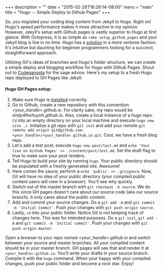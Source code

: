 +++
description = ""
date = "2015-02-26T16:28:14-08:00"
menu = "main"
title = "Hugo -- Simple Deploy to Github Pages"
+++

So, you migrated your coding blog content from Jekyll to Hugo. Right on! Hugo's speed performance makes it more attractive in my opinion. However, Jekyll's setup with Github pages is vastly superior to Hugo at first glance. With Octopress, it is as simple as `rake setup_github_pages` and your Jekyll blog is live in no time. Hugo has a [solution](http://gohugo.io/tutorials/github-pages-blog/) in a more verbose fashion. It's intuitive but daunting for beginner programmers looking for a succinct, straightforward approach.

Utilizing Git's ideas of branches and Hugo's folder structure, we can create a simple deploy and blogging workflow for Hugo with Github Pages. Shout out to [Codegangsta](https://github.com/codegangsta) for the sage advice. Here's my setup to a fresh Hugo repo deployed to GH Pages like Jekyll:

#### **Hugo GH Pages setup:**
1. Make sure Hugo is [installed](http://gohugo.io/overview/installing/) correctly.
2. Go to Github, create a new repository with this convention: *<your_handle>.github.io*. For clarity sake, my repo would be *andy4thehuynh.github.io*. Also, create a local instance of a hugo repo. `Cd` into an empty directory on your local machine and execute `hugo new site ./`. Initialize a git repo with `git init` and add your remote `git remote add origin git@github.com:<your_handle>/<your_handle>.github.io.git`. Cool, we have a fresh blog repo.  
3. Let's add a test post; execute `hugo new post/test.md` and `echo 'Your live on Github Pages' >> ./content/post/test.md`. Set the draft flag to true to make sure your post renders.
4. Tell Hugo to build your site by running `hugo`. Your public directory should be populated with a freshly generated site. Awesome!
5. Here comes the sauce; perform a `echo 'public' >> .gitignore`. Now, Git will have no idea of your public directory (your compiled public content users will view in a browser). You'll see why quickly.
6. Switch out of the master branch with `git checkout -b source`. We do this since GH pages doesn't care about our source code (aka our source branch). It only cares about the public content.
7. Add and commit your source changes. Do a `git add -A` and `git commit -m 'Initial Commit'`. Push your changes with `git push origin source`.
8. Lastly, `cd` into your public folder. Notice Git is not keeping track of changes here. This was for intended purposes. Do a `git init`, `git add -A` and `git commit -m 'Initial commit'`. Push your changes with `git push origin master`. 

Open a browser to your repo named *<your_handle>.github.io* and switch between your source and master branches. All your compiled content should be in your master branch. GH pages will see that and render it at `<your_handle>.github.io`. You'll write your drafts in your source branch. Compile it with the `hugo` command. When your happy with your compiled changes, push your public folder and become a rock star. Enjoy!
